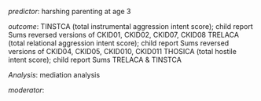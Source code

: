 *predictor*: harshing parenting at age 3

*outcome*: TINSTCA (total instrumental aggression intent score); child report Sums reversed versions of CKID01, CKID02, CKID07, CKID08 TRELACA (total relational aggression intent score); child report Sums reversed versions of CKID04, CKID05, CKID010, CKID011 THOSICA (total hostile intent score); child report Sums TRELACA & TINSTCA

*Analysis*: mediation analysis

*moderator*:
